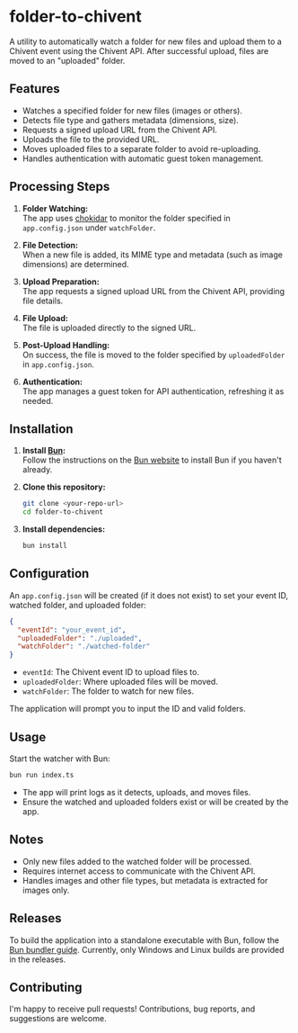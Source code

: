 # folder-to-chivent

A utility to automatically watch a folder for new files and upload them to a Chivent event using the Chivent API. After successful upload, files are moved to an "uploaded" folder.

## Features

- Watches a specified folder for new files (images or others).
- Detects file type and gathers metadata (dimensions, size).
- Requests a signed upload URL from the Chivent API.
- Uploads the file to the provided URL.
- Moves uploaded files to a separate folder to avoid re-uploading.
- Handles authentication with automatic guest token management.

## Processing Steps

1. **Folder Watching:**  
   The app uses [chokidar](https://github.com/paulmillr/chokidar) to monitor the folder specified in `app.config.json` under `watchFolder`.

2. **File Detection:**  
   When a new file is added, its MIME type and metadata (such as image dimensions) are determined.

3. **Upload Preparation:**  
   The app requests a signed upload URL from the Chivent API, providing file details.

4. **File Upload:**  
   The file is uploaded directly to the signed URL.

5. **Post-Upload Handling:**  
   On success, the file is moved to the folder specified by `uploadedFolder` in `app.config.json`.

6. **Authentication:**  
   The app manages a guest token for API authentication, refreshing it as needed.

## Installation

1. **Install [Bun](https://bun.sh/):**  
   Follow the instructions on the [Bun website](https://bun.sh/) to install Bun if you haven't already.

2. **Clone this repository:**  
   ```sh
   git clone <your-repo-url>
   cd folder-to-chivent
   ```

3. **Install dependencies:**  
   ```sh
   bun install
   ```

## Configuration

An `app.config.json` will be created (if it does not exist) to set your event ID, watched folder, and uploaded folder:

```json
{
  "eventId": "your_event_id",
  "uploadedFolder": "./uploaded",
  "watchFolder": "./watched-folder"
}
```

- `eventId`: The Chivent event ID to upload files to.
- `uploadedFolder`: Where uploaded files will be moved.
- `watchFolder`: The folder to watch for new files.

The application will prompt you to input the ID and valid folders.

## Usage

Start the watcher with Bun:

```sh
bun run index.ts
```

- The app will print logs as it detects, uploads, and moves files.
- Ensure the watched and uploaded folders exist or will be created by the app.

## Notes

- Only new files added to the watched folder will be processed.
- Requires internet access to communicate with the Chivent API.
- Handles images and other file types, but metadata is extracted for images only.

## Releases

To build the application into a standalone executable with Bun, follow the [Bun bundler guide](https://bun.sh/docs/bundler/executables). Currently, only Windows and Linux builds are provided in the releases.

## Contributing

I'm happy to receive pull requests! Contributions, bug reports, and suggestions are welcome.

